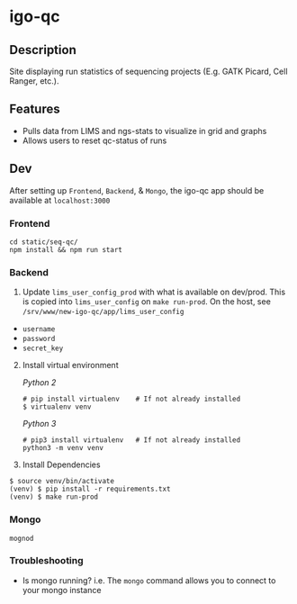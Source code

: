 # igo-qc

## Description
Site displaying run statistics of sequencing projects (E.g. GATK Picard, Cell Ranger, etc.). 

## Features
* Pulls data from LIMS and ngs-stats to visualize in grid and graphs
* Allows users to reset qc-status of runs

## Dev
After setting up `Frontend`, `Backend`, & `Mongo`, the igo-qc app should be available at `localhost:3000`

### Frontend
```
cd static/seq-qc/
npm install && npm run start
```

### Backend
1. Update `lims_user_config_prod` with what is available on dev/prod. This is copied into `lims_user_config` on `make run-prod`. On the host, see `/srv/www/new-igo-qc/app/lims_user_config`
  * `username`
  * `password`
  * `secret_key` 

2. Install virtual environment

    *Python 2*
    ```
    # pip install virtualenv	# If not already installed
    $ virtualenv venv
    ```
    *Python 3*
    ```
    # pip3 install virtualenv	# If not already installed
    python3 -m venv venv
    ```

3. Install Dependencies
```
$ source venv/bin/activate
(venv) $ pip install -r requirements.txt
(venv) $ make run-prod
```

### Mongo
```
mognod
```

### Troubleshooting
* Is mongo running? i.e. The `mongo` command allows you to connect to your mongo instance
